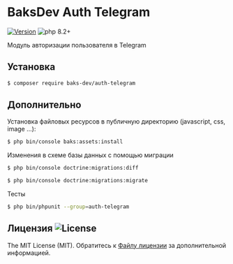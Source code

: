 # BaksDev Auth Telegram

[![Version](https://img.shields.io/badge/version-7.0.17-blue)](https://github.com/baks-dev/auth-telegram/releases)
![php 8.2+](https://img.shields.io/badge/php-min%208.1-red.svg)

Модуль авторизации пользователя в Telegram

## Установка

``` bash
$ composer require baks-dev/auth-telegram
```

## Дополнительно

Установка файловых ресурсов в публичную директорию (javascript, css, image ...):

``` bash
$ php bin/console baks:assets:install
```

Изменения в схеме базы данных с помощью миграции

``` bash
$ php bin/console doctrine:migrations:diff

$ php bin/console doctrine:migrations:migrate
```

Тесты

``` bash
$ php bin/phpunit --group=auth-telegram
```

## Лицензия ![License](https://img.shields.io/badge/MIT-green)

The MIT License (MIT). Обратитесь к [Файлу лицензии](LICENSE.md) за дополнительной информацией.

